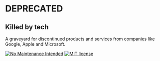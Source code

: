 # DEPRECATED

## Killed by tech

A graveyard for discontinued products and services from companies like Google, Apple and Microsoft.

[![No Maintenance Intended](http://unmaintained.tech/badge.svg)](http://unmaintained.tech/) [![MIT license](https://img.shields.io/badge/License-MIT-blue.svg)](/LICENSE)
